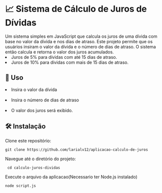 <h1> 📈 Sistema de Cálculo de Juros de Dívidas </h1>
Um sistema simples em JavaScript que calcula os juros de uma dívida com base no valor da dívida e nos dias de atraso.
Este projeto permite que os usuários insiram o valor da dívida e o número de dias de atraso. O sistema então calcula e retorna o valor dos juros acumulados.
<br>
<li>Juros de 5% para dívidas com até 15 dias de atraso.</li>

<li>Juros de 10% para dívidas com mais de 15 dias de atraso.</li>


 <h2>🚀 Uso </h2>
<li>Insira o valor da dívida</li>
<br>
<li>Insira o número de dias de atraso</li>
<br>
<li>O valor dos juros será exibido.</li>

<h2>🛠️ Instalação </h2>
Clone este repositório:



    git clone https://github.com/larialv12/aplicacao-calculo-de-juros
   


 Navegue até o diretório do projeto:
 
     cd calculo-juros-dividas


Execute o arquivo da aplicacao(Necessario ter Node.js instalado)
```bash
node script.js
